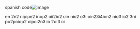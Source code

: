 spanish
        code![image](https://github.com/darkarmevan/void-roms-change-id/assets/157080147/0af84603-24a6-4637-97c6-5948a7dd282d)

en  2n2 nipipn2 inop2 oii2io2 oin nio2 o3i oin23i4ion2 nio3 io2 3ni po2poiop2 oipoi2n3 io 2oi3 oi 

